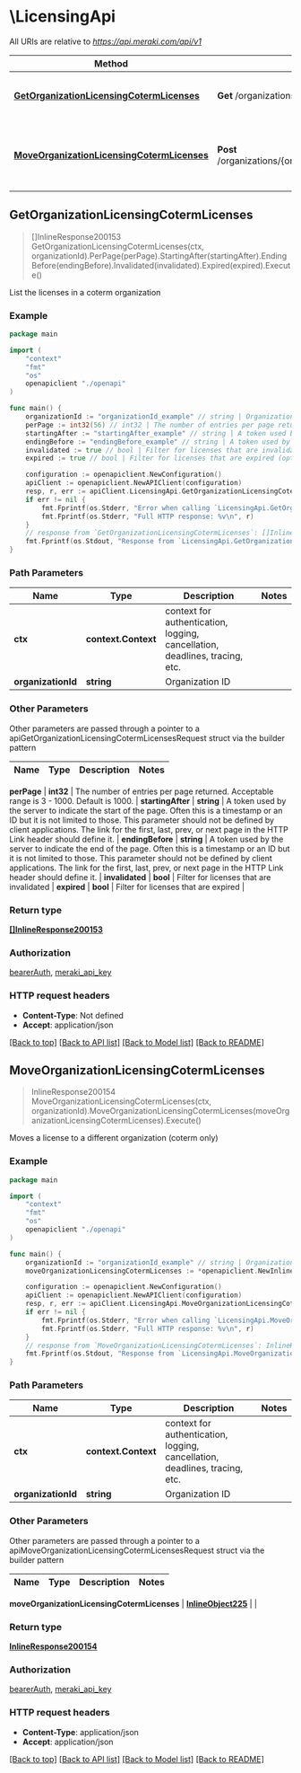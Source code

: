 # \LicensingApi

All URIs are relative to *https://api.meraki.com/api/v1*

Method | HTTP request | Description
------------- | ------------- | -------------
[**GetOrganizationLicensingCotermLicenses**](LicensingApi.md#GetOrganizationLicensingCotermLicenses) | **Get** /organizations/{organizationId}/licensing/coterm/licenses | List the licenses in a coterm organization
[**MoveOrganizationLicensingCotermLicenses**](LicensingApi.md#MoveOrganizationLicensingCotermLicenses) | **Post** /organizations/{organizationId}/licensing/coterm/licenses/move | Moves a license to a different organization (coterm only)



## GetOrganizationLicensingCotermLicenses

> []InlineResponse200153 GetOrganizationLicensingCotermLicenses(ctx, organizationId).PerPage(perPage).StartingAfter(startingAfter).EndingBefore(endingBefore).Invalidated(invalidated).Expired(expired).Execute()

List the licenses in a coterm organization



### Example

```go
package main

import (
    "context"
    "fmt"
    "os"
    openapiclient "./openapi"
)

func main() {
    organizationId := "organizationId_example" // string | Organization ID
    perPage := int32(56) // int32 | The number of entries per page returned. Acceptable range is 3 - 1000. Default is 1000. (optional)
    startingAfter := "startingAfter_example" // string | A token used by the server to indicate the start of the page. Often this is a timestamp or an ID but it is not limited to those. This parameter should not be defined by client applications. The link for the first, last, prev, or next page in the HTTP Link header should define it. (optional)
    endingBefore := "endingBefore_example" // string | A token used by the server to indicate the end of the page. Often this is a timestamp or an ID but it is not limited to those. This parameter should not be defined by client applications. The link for the first, last, prev, or next page in the HTTP Link header should define it. (optional)
    invalidated := true // bool | Filter for licenses that are invalidated (optional)
    expired := true // bool | Filter for licenses that are expired (optional)

    configuration := openapiclient.NewConfiguration()
    apiClient := openapiclient.NewAPIClient(configuration)
    resp, r, err := apiClient.LicensingApi.GetOrganizationLicensingCotermLicenses(context.Background(), organizationId).PerPage(perPage).StartingAfter(startingAfter).EndingBefore(endingBefore).Invalidated(invalidated).Expired(expired).Execute()
    if err != nil {
        fmt.Fprintf(os.Stderr, "Error when calling `LicensingApi.GetOrganizationLicensingCotermLicenses``: %v\n", err)
        fmt.Fprintf(os.Stderr, "Full HTTP response: %v\n", r)
    }
    // response from `GetOrganizationLicensingCotermLicenses`: []InlineResponse200153
    fmt.Fprintf(os.Stdout, "Response from `LicensingApi.GetOrganizationLicensingCotermLicenses`: %v\n", resp)
}
```

### Path Parameters


Name | Type | Description  | Notes
------------- | ------------- | ------------- | -------------
**ctx** | **context.Context** | context for authentication, logging, cancellation, deadlines, tracing, etc.
**organizationId** | **string** | Organization ID | 

### Other Parameters

Other parameters are passed through a pointer to a apiGetOrganizationLicensingCotermLicensesRequest struct via the builder pattern


Name | Type | Description  | Notes
------------- | ------------- | ------------- | -------------

 **perPage** | **int32** | The number of entries per page returned. Acceptable range is 3 - 1000. Default is 1000. | 
 **startingAfter** | **string** | A token used by the server to indicate the start of the page. Often this is a timestamp or an ID but it is not limited to those. This parameter should not be defined by client applications. The link for the first, last, prev, or next page in the HTTP Link header should define it. | 
 **endingBefore** | **string** | A token used by the server to indicate the end of the page. Often this is a timestamp or an ID but it is not limited to those. This parameter should not be defined by client applications. The link for the first, last, prev, or next page in the HTTP Link header should define it. | 
 **invalidated** | **bool** | Filter for licenses that are invalidated | 
 **expired** | **bool** | Filter for licenses that are expired | 

### Return type

[**[]InlineResponse200153**](InlineResponse200153.md)

### Authorization

[bearerAuth](../README.md#bearerAuth), [meraki_api_key](../README.md#meraki_api_key)

### HTTP request headers

- **Content-Type**: Not defined
- **Accept**: application/json

[[Back to top]](#) [[Back to API list]](../README.md#documentation-for-api-endpoints)
[[Back to Model list]](../README.md#documentation-for-models)
[[Back to README]](../README.md)


## MoveOrganizationLicensingCotermLicenses

> InlineResponse200154 MoveOrganizationLicensingCotermLicenses(ctx, organizationId).MoveOrganizationLicensingCotermLicenses(moveOrganizationLicensingCotermLicenses).Execute()

Moves a license to a different organization (coterm only)



### Example

```go
package main

import (
    "context"
    "fmt"
    "os"
    openapiclient "./openapi"
)

func main() {
    organizationId := "organizationId_example" // string | Organization ID
    moveOrganizationLicensingCotermLicenses := *openapiclient.NewInlineObject225(*openapiclient.NewOrganizationsOrganizationIdLicensingCotermLicensesMoveDestination(), []openapiclient.OrganizationsOrganizationIdLicensingCotermLicensesMoveLicenses{*openapiclient.NewOrganizationsOrganizationIdLicensingCotermLicensesMoveLicenses("Key_example", []openapiclient.OrganizationsOrganizationIdLicensingCotermLicensesMoveCounts{*openapiclient.NewOrganizationsOrganizationIdLicensingCotermLicensesMoveCounts("Model_example", int32(123))})}) // InlineObject225 | 

    configuration := openapiclient.NewConfiguration()
    apiClient := openapiclient.NewAPIClient(configuration)
    resp, r, err := apiClient.LicensingApi.MoveOrganizationLicensingCotermLicenses(context.Background(), organizationId).MoveOrganizationLicensingCotermLicenses(moveOrganizationLicensingCotermLicenses).Execute()
    if err != nil {
        fmt.Fprintf(os.Stderr, "Error when calling `LicensingApi.MoveOrganizationLicensingCotermLicenses``: %v\n", err)
        fmt.Fprintf(os.Stderr, "Full HTTP response: %v\n", r)
    }
    // response from `MoveOrganizationLicensingCotermLicenses`: InlineResponse200154
    fmt.Fprintf(os.Stdout, "Response from `LicensingApi.MoveOrganizationLicensingCotermLicenses`: %v\n", resp)
}
```

### Path Parameters


Name | Type | Description  | Notes
------------- | ------------- | ------------- | -------------
**ctx** | **context.Context** | context for authentication, logging, cancellation, deadlines, tracing, etc.
**organizationId** | **string** | Organization ID | 

### Other Parameters

Other parameters are passed through a pointer to a apiMoveOrganizationLicensingCotermLicensesRequest struct via the builder pattern


Name | Type | Description  | Notes
------------- | ------------- | ------------- | -------------

 **moveOrganizationLicensingCotermLicenses** | [**InlineObject225**](InlineObject225.md) |  | 

### Return type

[**InlineResponse200154**](InlineResponse200154.md)

### Authorization

[bearerAuth](../README.md#bearerAuth), [meraki_api_key](../README.md#meraki_api_key)

### HTTP request headers

- **Content-Type**: application/json
- **Accept**: application/json

[[Back to top]](#) [[Back to API list]](../README.md#documentation-for-api-endpoints)
[[Back to Model list]](../README.md#documentation-for-models)
[[Back to README]](../README.md)

